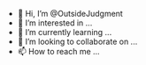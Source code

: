- 👋 Hi, I’m @OutsideJudgment
- 👀 I’m interested in ...
- 🌱 I’m currently learning ...
- 💞️ I’m looking to collaborate on ...
- 📫 How to reach me ...

<!---
OutsideJudgment/OutsideJudgment is a ✨ special ✨ repository because its `README.md` (this file) appears on your GitHub profile.
You can click the Preview link to take a look at your changes.
--->
